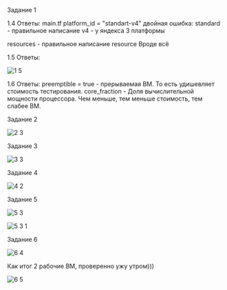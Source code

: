 Задание 1

1.4 Ответы: 
main.tf
platform_id = "standart-v4" двойная ошибка:
standard - правильное написание
v4 - у яндекса 3 платформы

resources - правильное написание resource
Вроде всё


1.5 Ответы: 

![1 5](https://github.com/user-attachments/assets/148e11da-6ea5-4907-b2b6-28aad61c371f)

1.6 Ответы: 
preemptible = true - прерываемая ВМ. То есть удишевляет стоимость тестирования.
core_fraction -  Доля вычислительной мощности процессора. Чем меньше, тем меньше стоимость, тем слабее ВМ.


Задание 2

![2 3](https://github.com/user-attachments/assets/f30edc37-b4e4-4504-a82a-9e4a75969e8e)


Задание 3

![3 3](https://github.com/user-attachments/assets/15aeb10b-e5a1-49f7-8c07-0451694eb38b)


Задание 4

![4 2](https://github.com/user-attachments/assets/81f13b54-b109-49e9-b554-54234d36d4bc)


Задание 5

![5 3](https://github.com/user-attachments/assets/e5c7c278-4942-4ffc-a97c-f58767f0c2ba)


![5 3 1](https://github.com/user-attachments/assets/b5f6ff8e-6f1d-4130-9382-ed4256a41feb)



Задание 6

![6 4](https://github.com/user-attachments/assets/c9fbce8d-810c-404c-93c6-b11a8544e492)


Как итог 2 рабочие ВМ, проверенно ужу утром)))

![6 5](https://github.com/user-attachments/assets/2274f34e-b406-40b2-99fe-b5d08b365543)


